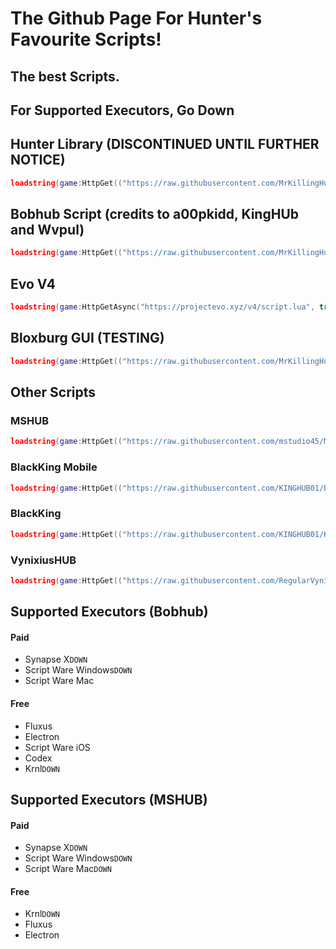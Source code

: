 # The Github Page For Hunter's Favourite Scripts!

 ## The best Scripts.

## For Supported Executors, Go Down
## Hunter Library (DISCONTINUED UNTIL FURTHER NOTICE)
 ```lua
 loadstring(game:HttpGet(("https://raw.githubusercontent.com/MrKillingHunter/Hunter-Scripts/main/Hunter%20Library/UI%20Selector.lua"),true))()
 ```
## Bobhub Script (credits to a00pkidd, KingHUb and Wvpul)
 ```lua
 loadstring(game:HttpGet(("https://raw.githubusercontent.com/MrKillingHunter/Hunter-Scripts/main/BobHub.lua"),true))()
 ```
## Evo V4
 ```lua
 loadstring(game:HttpGetAsync("https://projectevo.xyz/v4/script.lua", true))();
 ```
## Bloxburg GUI (TESTING)
 ```lua
 loadstring(game:HttpGet(("https://raw.githubusercontent.com/MrKillingHunter/Hunter-Scripts/main/Bloxburg-GUI.lua"),true))()
 ```

## Other Scripts

  ### MSHUB
   ```lua
   loadstring(game:HttpGet(("https://raw.githubusercontent.com/mstudio45/MSDOORS/main/MSHUB_Loader.lua"),true))()
   ```

   ### BlackKing Mobile
   ```lua
   loadstring(game:HttpGet(("https://raw.githubusercontent.com/KINGHUB01/BlackKing/main/BlackKingMb"),true))()
   ```
    
   ### BlackKing
   ```lua 
   loadstring(game:HttpGet(("https://raw.githubusercontent.com/KINGHUB01/KING-HUB-NO-1/main/kingshubno1"),true))()
   ```


   ### VynixiusHUB
   ```lua
   loadstring(game:HttpGet(("https://raw.githubusercontent.com/RegularVynixu/Vynixius/main/Doors/Script.lua"),true))()
   ```

## Supported Executors (Bobhub)
 #### Paid
   - Synapse X`DOWN`
   - Script Ware Windows`DOWN`
   - Script Ware Mac
 #### Free
   - Fluxus
   - Electron
   - Script Ware iOS
   - Codex
   - Krnl`DOWN`

## Supported Executors (MSHUB)
 #### Paid
   - Synapse X`DOWN`
   - Script Ware Windows`DOWN`
   - Script Ware Mac`DOWN`
 #### Free
   - Krnl`DOWN`
   - Fluxus
   - Electron
